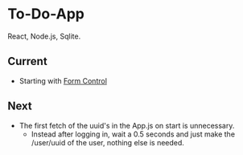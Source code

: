 # To-Do-App

React, Node.js, Sqlite.

## Current
- Starting with [Form Control](https://getbootstrap.com/docs/5.3/forms/overview/)

## Next

- The first fetch of the uuid's in the App.js on start is unnecessary.
    - Instead after logging in, wait a 0.5 seconds and just make the /user/uuid of the user, nothing else is needed.
